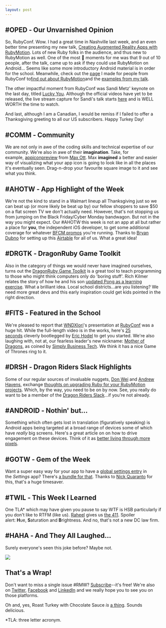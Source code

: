 ```yaml
---
layout: post
---
```


#OPED ‐ Our Unvarnished Opinion
-------------------------------

So, RubyConf. Wow. I had a great time in Nashville last week, and an even better time presenting my new talk, [Creating Augmented Reality Apps with RubyMotion](https://el2.convertkit-mail2.com/c/preview/zefgh7u9/aHR0cHM6Ly9zcGVha2VyZGVjay5jb20vd25keGxvcmkvY3JlYXRpbmctYXVnbWVudGVkLXJlYWxpdHktYXBwcy13aXRoLXJ1Ynltb3Rpb24=). Lots of new Ruby folks in the audience, and thus new to RubyMotion as well. One of the most 🤔 moments for me was that 9 out of 10 people, after the talk, came up to ask if they could use RubyMotion on Android... Seems like some more introductory Android material is in order for the school. Meanwhile, check out the [page](https://el2.convertkit-mail2.com/c/preview/pxtehquk/aHR0cHM6Ly93bmR4LnNjaG9vbC9wL3J1Ynljb25m) I made for people from RubyConf to[find out about RubyMotion](https://el2.convertkit-mail2.com/c/preview/x6cph3u8/aHR0cHM6Ly93bmR4LnNjaG9vbC9wL3J1Ynljb25m)and the [examples from my talk](https://el2.convertkit-mail2.com/c/preview/6zsehouv/aHR0cHM6Ly93bmR4LnNjaG9vbC9wL3J1Ynljb25m).

The other impactful moment from RubyConf was Sandi Metz' keynote on the last day, titled [Lucky You](https://el2.convertkit-mail2.com/c/preview/kgamh2ug/aHR0cHM6Ly9zcGVha2VyZGVjay5jb20vc2ttZXR6L2x1Y2t5LXlvdQ==). Although the official videos have yet to be released, the live stream capture for Sandi's talk starts [here](https://el2.convertkit-mail2.com/c/preview/59bvh8up/aHR0cHM6Ly95b3V0dS5iZS9XQXpkeFRabklfcz90PTE2MjY=) and is WELL WORTH the time to watch.

And last, although I am a Canadian, I would be remiss if I failed to offer a Thanksgiving greeting to all our US subscribers. Happy Turkey Day!

#COMM ‐ Community
-----------------

We are not only in awe of the coding skills and technical expertise of our community. We're also in awe of their **imagination**. Take, for example, [appiconpreview](https://el2.convertkit-mail2.com/c/preview/22h2h9ur/aHR0cHM6Ly9hcHBpY29ucHJldmlldy5jb20=) from [Max Ott](https://el2.convertkit-mail2.com/c/preview/qxu8h8ug/aHR0cHM6Ly90d2l0dGVyLmNvbS9vdHRfbWF4). Max **imagined** a better and easier way of visualizing what your app icon is going to look like in all the places it's eventually seen. Drag-n-drop your favourite square image to it and see what you think.

#AHOTW ‐ App Highlight of the Week
----------------------------------

We're not the kind to stand in a Walmart lineup all Thanksgiving just so we can beat up (or more likely be beat up by) our fellow shoppers to save $50 on a flat screen TV we don't actually need. However, that's not stopping us from jumping on the Black Friday/Cyber Monday bandwagon. But not in the way you might expect. Our #AHOTW this week is not an app at all but rather a place for **you**, the independent iOS developer, to get some additional coverage for whatever [BFCM promos](https://el2.convertkit-mail2.com/c/preview/gxinhwu7/aHR0cHM6Ly90d2l0dGVyLmNvbS9icnlhbmR1Ym5vL3N0YXR1cy8xMTk3OTI5NTg1OTY4NTAwNzM2) you're running. Thanks to [Bryan Dubno](https://el2.convertkit-mail2.com/c/preview/9dfzhduk/aHR0cHM6Ly90d2l0dGVyLmNvbS9icnlhbmR1Ym5v) for setting up this [Airtable](https://el2.convertkit-mail2.com/c/preview/30tphdu6/aHR0cHM6Ly9haXJ0YWJsZS5jb20=) for all of us. What a great idea!

#DRGTK ‐ DragonRuby Game Toolkit
--------------------------------

Also in the category of things we would never have imagined ourselves, turns out the [DragonRuby Game Toolkit](https://el2.convertkit-mail2.com/c/preview/nrcohquw/aHR0cHM6Ly9kcmFnb25ydWJ5Lml0Y2guaW8vZHJhZ29ucnVieS1ndGs=) is a great tool to teach programming to those who might think computers only do 'boring stuff'. Rich Kilmer relates the story of how he and his son [updated Pong as a learning exercise](https://el2.convertkit-mail2.com/c/preview/4osvh7uz/aHR0cHM6Ly90d2l0dGVyLmNvbS9yaWNoX2tpbG1lci9zdGF0dXMvMTE5Njk2ODM5OTYyNjI5MzI1MA==). What a brilliant idea. Local school districts...are you listening? We need more great devs and this early inspiration could get kids pointed in the right direction.

#FITS ‐ Featured in the School
------------------------------

We're pleased to report that [WNDXlori](https://el2.convertkit-mail2.com/c/preview/wea2h6u9/aHR0cHM6Ly90d2l0dGVyLmNvbS93bmR4bG9yaQ==)'s presentation at [RubyConf](https://el2.convertkit-mail2.com/c/preview/0ghwhgu0/aHR0cHM6Ly9ydWJ5Y29uZi5vcmc=) was a huge hit. While the full-length video is in the works, here's [25 seconds](https://el2.convertkit-mail2.com/c/preview/8luqh3ue/aHR0cHM6Ly90d2l0dGVyLmNvbS9kcmJyYWluL3N0YXR1cy8xMTk2NTU2ODc4MDA1ODU0MjEz) cleverly bootlegged by [Eric Hodel](https://el2.convertkit-mail2.com/c/preview/v6i3hmu2/aHR0cHM6Ly90d2l0dGVyLmNvbS9kcmJyYWlu) to get you started. We're also laughing with, not at, our fearless leader's new nickname: [Mother of Dragons](https://el2.convertkit-mail2.com/c/preview/lnfeh6u5/aHR0cHM6Ly90d2l0dGVyLmNvbS9UZWNoU0Ivc3RhdHVzLzExOTY4MDU2MjYyNzU1MzI4MDI=), as coined by [Simply Business Tech](https://el2.convertkit-mail2.com/c/preview/mzt7h6uk/aHR0cHM6Ly90d2l0dGVyLmNvbS9UZWNoU0I=). We think it has a nice Game of Thrones ring to it.

#DRSH ‐ Dragon Riders Slack Highlights
--------------------------------------

Some of our regular sources of invaluable nuggets, [Don Wei](https://el2.convertkit-mail2.com/c/preview/d4cehmuz/aHR0cHM6Ly9tb3Rpb25lZXJzLnNsYWNrLmNvbS90ZWFtL1VIUUZNNzlLUA==) and [Andrew Havens](https://el2.convertkit-mail2.com/c/preview/e50sph0u9/aHR0cHM6Ly9tb3Rpb25lZXJzLnNsYWNrLmNvbS90ZWFtL1UwNTZGVFo3Ug==), exchange [thoughts on upgrading Ruby for your RubyMotion projects](https://el2.convertkit-mail2.com/c/preview/755a7h2uv/aHR0cHM6Ly9tb3Rpb25lZXJzLnNsYWNrLmNvbS9hcmNoaXZlcy9DMDU1UkRMUzAvcDE1NzQzNTYzNjY0NDU1MDA=). Which, by the way, you need to be on by now. See, you really do want to be a member of the [Dragon Riders Slack](https://el2.convertkit-mail2.com/c/preview/o82bkhwu3/JUUyJTgwJTlDaHR0cHM6Ly9tb3Rpb25lZXJzLnNsYWNrLmNvbSVFMiU4MCU5Qw==)...if you're not already.

#ANDROID ‐ Nothin' but...
-------------------------

Something which often gets lost in translation (figuratively speaking) is Android apps being targeted at a broad range of devices some of which have *really* big screens. Here's a great article on on how to drive engagement on these devices. Think of it as [better living through more pixels](https://el2.convertkit-mail2.com/c/preview/zlehgh7u9/aHR0cHM6Ly9hbmRyb2lkLWRldmVsb3BlcnMuZ29vZ2xlYmxvZy5jb20vMjAxOS8xMC9oaWdoLWVuZ2FnZW1lbnQtbGFyZ2VyLXNjcmVlbnMtaG93Lmh0bWw=).

#GOTW ‐ Gem of the Week
-----------------------

Want a super easy way for your app to have a [global settings entry](https://el2.convertkit-mail2.com/c/preview/p9xuehquk/aHR0cHM6Ly9kZXZlbG9wZXIuYXBwbGUuY29tL2xpYnJhcnkvYXJjaGl2ZS9kb2N1bWVudGF0aW9uL1ByZWZlcmVuY2VTZXR0aW5ncy9Db25jZXB0dWFsL1NldHRpbmdzQXBwbGljYXRpb25TY2hlbWFSZWZlcmVuY2UvSW50cm9kdWN0aW9uL0ludHJvZHVjdGlvbi5odG1sIy8vYXBwbGVfcmVmL2RvYy91aWQvVFA0MDAwNzAwNS1TVzE=) in the *Settings* app? There's [a bundle for that](https://el2.convertkit-mail2.com/c/preview/xm6iph3u8/aHR0cHM6Ly9naXRodWIuY29tL3FydXNoL21vdGlvbi1zZXR0aW5ncy1idW5kbGU=). Thanks to [Nick Quaranto](https://el2.convertkit-mail2.com/c/preview/68zfehouv/aHR0cHM6Ly9naXRodWIuY29tL3FydXNo) for this, that's a huge timesaver.

#TWIL ‐ This Week I Learned
---------------------------

One TLA* which may have given you pause to say WTF is HSB particularly if you don't like to RTFM (like us). [Raheel](https://el2.convertkit-mail2.com/c/preview/k0gtmh2ug/aHR0cHM6Ly90d2l0dGVyLmNvbS9yYWhlZWw=) gives us [the 411](https://el2.convertkit-mail2.com/c/preview/5q9cvh8up/aHR0cHM6Ly90d2l0dGVyLmNvbS9yYWhlZWwvc3RhdHVzLzExNzU5NjcwNjY4NDQ2MTg3NTM=). Spoiler alert: **H**ue, **S**aturation and **B**rightness. And no, that's not a new DC law firm.

#HAHA ‐ And They All Laughed...
-----------------------------

Surely everyone's seen this joke before? Maybe not.

![](https://trello-attachments.s3.amazonaws.com/5bfde05c6b43862de87de24a/5ddc794069fa88874b61210b/137154bdfa3346c793c0a02f5345b6a3/agile-safari-pig-and-chicken-part1-1024x399.png)

That's a Wrap!
--------------

Don't want to miss a single issue #RMW? [Subscribe](https://el2.convertkit-mail2.com/c/preview/272s2h9ur/aHR0cHM6Ly9tb3RpdmF0ZWQtZXhwZXJpbWVudGVyLTIwOS5jay5wYWdlL2JkNTE1NTE4MDg_Y2tfc3Vic2NyaWJlcl9pZD02MTI4NjM5MzQ=)--it's free! We're also on [Twitter](https://el2.convertkit-mail2.com/c/preview/qdxa8h8ug/aHR0cHM6Ly90d2l0dGVyLmNvbS93bmR4c2Nob29s), [Facebook](https://el2.convertkit-mail2.com/c/preview/gkxbnhwu7/aHR0cHM6Ly93d3cuZmFjZWJvb2suY29tL3duZHhzY2hvb2w=) and [LinkedIn](https://el2.convertkit-mail2.com/c/preview/92dhzhduk/aHR0cHM6Ly93d3cubGlua2VkaW4uY29tL2NvbXBhbnkvMTkwMjY5ODY=) and we really hope you to see you on those platforms.

Oh and, yes, Roast Turkey with Chocolate Sauce *is* [a thing](https://el2.convertkit-mail2.com/c/preview/380uphdu6/aHR0cHM6Ly93d3cubGV2YW5hY29va3MuY29tL3JlY2lwZS9yb2FzdC10dXJrZXktY2hvY29sYXRlLXNhdWNlLXJlY2lwZS8=). Sounds delicious.

*TLA: three letter acronym.